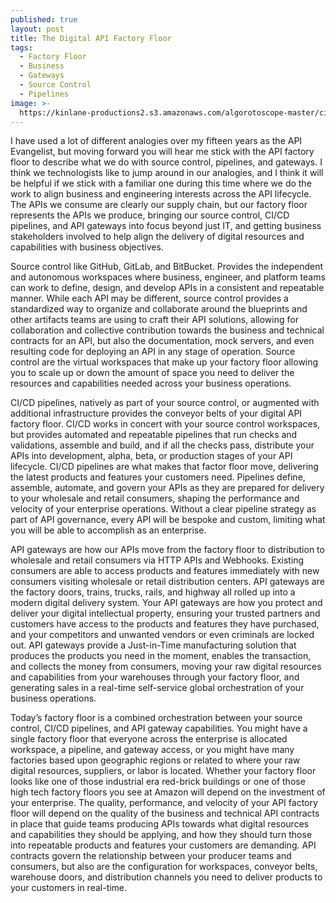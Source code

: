 ```yaml
---
published: true
layout: post
title: The Digital API Factory Floor
tags:
  - Factory Floor
  - Business
  - Gateways
  - Source Control
  - Pipelines
image: >-
  https://kinlane-productions2.s3.amazonaws.com/algorotoscope-master/citizenship-factory-road.jpg
---
```

I have used a lot of different analogies over my fifteen years as the API Evangelist, but moving forward you will hear me stick with the API factory floor to describe what we do with source control, pipelines, and gateways. I think we technologists like to jump around in our analogies, and I think it will be helpful if we stick with a familiar one during this time where we do the work to align business and engineering interests across the API lifecycle. The APIs we consume are clearly our supply chain, but our factory floor represents the APIs we produce, bringing our source control, CI/CD pipelines, and API gateways into focus beyond just IT, and getting business stakeholders involved to help align the delivery of digital resources and capabilities with business objectives.

Source control like GitHub, GitLab, and BitBucket. Provides the independent and autonomous workspaces where business, engineer, and platform teams can work to define, design, and develop APIs in a consistent and repeatable manner. While each API may be different, source control provides a standardized way to organize and collaborate around the blueprints and other artifacts teams are using to craft their API solutions, allowing for collaboration and collective contribution towards the business and technical contracts for an API, but also the documentation, mock servers, and even resulting code for deploying an API in any stage of operation. Source control are the virtual workspaces that make up your factory floor allowing you to scale up or down the amount of space you need to deliver the resources and capabilities needed across your business operations.

CI/CD pipelines, natively as part of your source control, or augmented with additional infrastructure provides the conveyor belts of your digital API factory floor. CI/CD works in concert with your source control workspaces, but provides automated and repeatable pipelines that run checks and validations, assemble and build, and if all the checks pass, distribute your APIs into development, alpha, beta, or production stages of your API lifecycle. CI/CD pipelines are what makes that factor floor move, delivering the latest products and features your customers need. Pipelines define, assemble, automate, and govern your APIs as they are prepared for delivery to your wholesale and retail consumers, shaping the performance and velocity of your enterprise operations. Without a clear pipeline strategy as part of API governance, every API will be bespoke and custom, limiting what you will be able to accomplish as an enterprise. 

API gateways are how our APIs move from the factory floor to distribution to wholesale and retail consumers via HTTP APIs and Webhooks. Existing consumers are able to access products and features immediately with new consumers visiting wholesale or retail distribution centers. API gateways are the factory doors, trains, trucks, rails, and highway all rolled up into a modern digital delivery system. Your API gateways are how you protect and deliver your digital intellectual property, ensuring your trusted partners and customers have access to the products and features they have purchased, and your competitors and unwanted vendors or even criminals are locked out. API gateways provide a Just-in-Time manufacturing solution that produces the products you need in the moment, enables the transaction, and collects the money from consumers, moving your raw digital resources and capabilities from your warehouses through your factory floor, and generating sales in a real-time self-service global orchestration of your business operations.

Today’s factory floor is a combined orchestration between your source control, CI/CD pipelines, and API gateway capabilities. You might have a single factory floor that everyone across the enterprise is allocated workspace, a pipeline, and gateway access, or you might have many factories based upon geographic regions or related to where your raw digital resources, suppliers, or labor is located. Whether your factory floor looks like one of those industrial era red-brick buildings or one of those high tech factory floors you see at Amazon will depend on the investment of your enterprise. The quality, performance, and velocity of your API factory floor will depend on the quality of the business and technical API contracts in place that guide teams producing APIs towards what digital resources and capabilities they should be applying, and how they should turn those into repeatable products and features your customers are demanding. API contracts govern the relationship between your producer teams and consumers, but also are the configuration for workspaces, conveyor belts, warehouse doors, and distribution channels you need to deliver products to your customers in real-time.